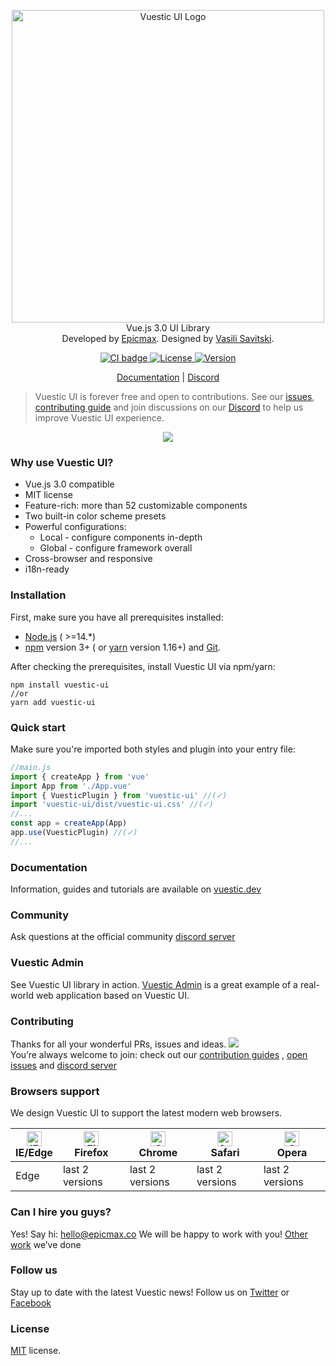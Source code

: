 <p align="center">
    <a href="https://vuestic.dev" target="_blank">
        <img alt="Vuestic UI Logo" width="500" src="https://vuestic.dev/_nuxt/img/2d3d3c5.svg">
    </a>
        <br>
    Vue.js 3.0 UI Library
    <br>
    Developed by <a href="https://epicmax.co">Epicmax</a>. Designed by
    <a href="https://xxsavitski.com/">Vasili Savitski</a>.
    <br>
  </p>

  <p align="center">
    <a href="https://app.circleci.com/pipelines/github/epicmaxco/vuestic-ui">
      <img src="https://img.shields.io/circleci/build/github/epicmaxco/vuestic-ui/develop" alt="CI badge">
    </a>
    <a href="https://github.com/epicmaxco/vuestic-ui/blob/develop/LICENSE.MD">
      <img src="https://img.shields.io/npm/l/vuestic-ui.svg" alt="License">
    </a>
    <a href="https://www.npmjs.com/package/vuestic-ui">
      <img src="https://img.shields.io/github/package-json/v/epicmaxco/vuestic-ui" alt="Version">
    </a>
  </p>

  <p align="center">
    <a href="https://vuestic.dev/">Documentation</a>
    |
    <a href="https://discord.gg/jTKTjj2weV">Discord</a>
  </p>

> Vuestic UI is forever free and open to contributions. See our
<a href="https://github.com/epicmaxco/vuestic-ui/issues">issues</a>,
<a href="https://vuestic.dev/en/contribution/guide">contributing guide</a> and join discussions on our
<a href="https://discord.gg/jTKTjj2weV">Discord</a> to help us improve Vuestic UI experience.

  <p align="center">
    <img src="https://camo.githubusercontent.com/7e01a375ab814e4e87231e455542755cb831dd14/68747470733a2f2f692e696d6775722e636f6d2f704d754a5656632e706e67">
  </p>

### Why use Vuestic UI?

- Vue.js 3.0 compatible
- MIT license
- Feature-rich: more than 52 customizable components
- Two built-in color scheme presets
- Powerful configurations:
    - Local - configure components in-depth
    - Global - configure framework overall
- Cross-browser and responsive
- i18n-ready

### Installation

First, make sure you have all prerequisites installed:

* [Node.js](https://nodejs.org/en/) ( >=14.*)
* [npm](https://www.npmjs.com/get-npm) version 3+ (
  or [yarn](https://yarnpkg.com/lang/en/docs/install) version 1.16+)
  and [Git](https://git-scm.com).

After checking the prerequisites, install Vuestic UI via npm/yarn:

```shell
npm install vuestic-ui
//or
yarn add vuestic-ui
```

### Quick start

Make sure you're imported both styles and plugin into your entry file:

```javascript
//main.js
import { createApp } from 'vue'
import App from './App.vue'
import { VuesticPlugin } from 'vuestic-ui' //(✓)
import 'vuestic-ui/dist/vuestic-ui.css' //(✓)
//...
const app = createApp(App)
app.use(VuesticPlugin) //(✓)
//...
```

### Documentation

Information, guides and tutorials are available
on [vuestic.dev](https://vuestic.dev)

### Community

Ask questions at the official
community [discord server](https://discord.gg/jTKTjj2weV)

### Vuestic Admin

See Vuestic UI library in
action. [Vuestic Admin](https://github.com/epicmaxco/vuestic-admin) is a great
example of a real-world web application based on Vuestic UI.

### Contributing

Thanks for all your wonderful PRs, issues and ideas.
<a href="https://github.com/epicmaxco/vuestic-ui/graphs/contributors">
<img src="https://contrib.rocks/image?repo=epicmaxco/vuestic-ui">
</a>
<br>
You’re always welcome to join: check out
our <a href="https://vuestic.dev/en/contribution/guide">
contribution guides</a>
, [open issues](https://github.com/epicmaxco/vuestic-ui/issues)
and [discord server](https://discord.gg/jTKTjj2weV)

### Browsers support

We design Vuestic UI to support the latest modern web browsers.

| <img src="https://raw.githubusercontent.com/alrra/browser-logos/master/src/edge/edge_48x48.png" alt="IE / Edge" width="24px" height="24px" /><br>IE/Edge | <img src="https://raw.githubusercontent.com/alrra/browser-logos/master/src/firefox/firefox_48x48.png" alt="Firefox" width="24px" height="24px" /><br>Firefox | <img src="https://raw.githubusercontent.com/alrra/browser-logos/master/src/chrome/chrome_48x48.png" alt="Chrome" width="24px" height="24px" /><br>Chrome | <img src="https://raw.githubusercontent.com/alrra/browser-logos/master/src/safari/safari_48x48.png" alt="Safari" width="24px" height="24px" /><br>Safari | <img src="https://raw.githubusercontent.com/alrra/browser-logos/master/src/opera/opera_48x48.png" alt="Opera" width="24px" height="24px" /><br>Opera |
| --- | --- | --- | --- | --- |
| Edge | last 2 versions  | last 2 versions | last 2 versions | last 2 versions |

### Can I hire you guys?

Yes! Say hi: <a href="mailto:hello@epicmax.co">hello@epicmax.co</a>
We will be happy to work with you! [Other work](https://epicmax.co) we’ve done

### Follow us

Stay up to date with the latest Vuestic news! Follow us
on [Twitter](https://twitter.com/epicmaxco)
or [Facebook](https://facebook.com/epicmaxco)

### License

[MIT](https://github.com/epicmaxco/vuestic-ui/blob/develop/LICENSE.MD) license.
